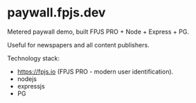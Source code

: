 # paywall.fpjs.dev
Metered paywall demo, built FPJS PRO + Node + Express + PG. 

Useful for newspapers and all content publishers.

Technology stack:

* https://fpjs.io (FPJS PRO - modern user identification).
* nodejs
* expressjs
* PG

